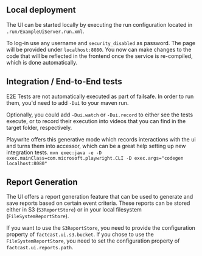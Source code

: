 ## Local deployment

The UI can be started locally by executing the run configuration located in `.run/ExampleUiServer.run.xml`.

To log-in use any username and `security_disabled` as password. The page will be provided under `localhost:8080`.
You now can make changes to the code that will be reflected in the frontend once the service is re-compiled, which
is done automatically.

## Integration / End-to-End tests

E2E Tests are not automatically executed as part of failsafe. In order to run them, you'd need to add
`-Dui` to your maven run.

Optionally, you could add `-Dui.watch` or `-Dui.record` to either see the tests execute, or to record their execution
into videos that you can find in the target folder, respectively.

Playwrite offers this generative mode which records interactions with the ui and turns them into accessor, which can be
a great help setting up new integration tests.
`mvn exec:java -e -D exec.mainClass=com.microsoft.playwright.CLI -D exec.args="codegen localhost:8080"`                                  

## Report Generation

The UI offers a report generation feature that can be used to generate and save reports based on certain event criteria.
These reports can be stored either in S3 (`S3ReportStore`) or in your local filesystem (`FileSystemReportStore`).

If you want to use the `S3ReportStore`, you need to provide the configuration property of `factcast.ui.s3.bucket`.
If you chose to use the `FileSystemReportStore`, you need to set the configuration property of `factcast.ui.reports.path`.